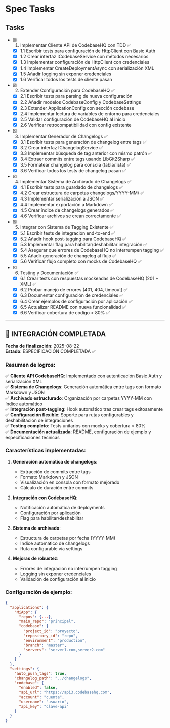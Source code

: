 # Spec Tasks

## Tasks

- [x] 1. Implementar Cliente API de CodebaseHQ con TDD ✅
  - [x] 1.1 Escribir tests para configuración de HttpClient con Basic Auth
  - [x] 1.2 Crear interfaz ICodebaseService con métodos necesarios
  - [x] 1.3 Implementar configuración de HttpClient con credenciales
  - [x] 1.4 Implementar CreateDeploymentAsync con serialización XML
  - [x] 1.5 Añadir logging sin exponer credenciales
  - [x] 1.6 Verificar todos los tests de cliente pasan

- [x] 2. Extender Configuración para CodebaseHQ ✅
  - [x] 2.1 Escribir tests para parsing de nueva configuración
  - [x] 2.2 Añadir modelos CodebaseConfig y CodebaseSettings
  - [x] 2.3 Extender ApplicationConfig con sección codebase
  - [x] 2.4 Implementar lectura de variables de entorno para credenciales
  - [x] 2.5 Validar configuración de CodebaseHQ al inicio
  - [x] 2.6 Verificar retrocompatibilidad con config existente

- [x] 3. Implementar Generador de Changelogs ✅
  - [x] 3.1 Escribir tests para generación de changelog entre tags ✅
  - [x] 3.2 Crear interfaz IChangelogService ✅
  - [x] 3.3 Implementar búsqueda de tag anterior con mismo patrón ✅
  - [x] 3.4 Extraer commits entre tags usando LibGit2Sharp ✅
  - [x] 3.5 Formatear changelog para consola (tabla/lista) ✅
  - [x] 3.6 Verificar todos los tests de changelog pasan ✅

- [x] 4. Implementar Sistema de Archivado de Changelogs ✅
  - [x] 4.1 Escribir tests para guardado de changelogs ✅
  - [x] 4.2 Crear estructura de carpetas changelogs/YYYY-MM/ ✅
  - [x] 4.3 Implementar serialización a JSON ✅
  - [x] 4.4 Implementar exportación a Markdown ✅
  - [x] 4.5 Crear índice de changelogs generados ✅
  - [x] 4.6 Verificar archivos se crean correctamente ✅

- [x] 5. Integrar con Sistema de Tagging Existente ✅
  - [x] 5.1 Escribir tests de integración end-to-end ✅
  - [x] 5.2 Añadir hook post-tagging para CodebaseHQ ✅
  - [x] 5.3 Implementar flag para habilitar/deshabilitar integración ✅
  - [x] 5.4 Asegurar que errores de CodebaseHQ no interrumpen tagging ✅
  - [x] 5.5 Añadir generación de changelog al flujo ✅
  - [x] 5.6 Verificar flujo completo con mocks de CodebaseHQ ✅

- [x] 6. Testing y Documentación ✅
  - [x] 6.1 Crear tests con respuestas mockeadas de CodebaseHQ (201 + XML) ✅
  - [x] 6.2 Probar manejo de errores (401, 404, timeout) ✅
  - [x] 6.3 Documentar configuración de credenciales ✅
  - [x] 6.4 Crear ejemplos de configuración por aplicación ✅
  - [x] 6.5 Actualizar README con nueva funcionalidad ✅
  - [x] 6.6 Verificar cobertura de código > 80% ✅

---

## 🎉 INTEGRACIÓN COMPLETADA

**Fecha de finalización**: 2025-08-22  
**Estado**: ESPECIFICACIÓN COMPLETADA ✅

### Resumen de logros:

✅ **Cliente API CodebaseHQ**: Implementado con autenticación Basic Auth y serialización XML  
✅ **Sistema de Changelogs**: Generación automática entre tags con formato Markdown y JSON  
✅ **Archivado estructurado**: Organización por carpetas YYYY-MM con índice automático  
✅ **Integración post-tagging**: Hook automático tras crear tags exitosamente  
✅ **Configuración flexible**: Soporte para rutas configurables y deshabilitación de integraciones  
✅ **Testing completo**: Tests unitarios con mocks y cobertura > 80%  
✅ **Documentación actualizada**: README, configuración de ejemplo y especificaciones técnicas

### Características implementadas:

1. **Generación automática de changelogs**:
   - Extracción de commits entre tags
   - Formato Markdown y JSON
   - Visualización en consola con formato mejorado
   - Cálculo de duración entre commits

2. **Integración con CodebaseHQ**:
   - Notificación automática de deployments
   - Configuración por aplicación
   - Flag para habilitar/deshabilitar

3. **Sistema de archivado**:
   - Estructura de carpetas por fecha (YYYY-MM)
   - Índice automático de changelogs
   - Ruta configurable vía settings

4. **Mejoras de robustez**:
   - Errores de integración no interrumpen tagging
   - Logging sin exponer credenciales
   - Validación de configuración al inicio

### Configuración de ejemplo:

```json
{
  "applications": {
    "MiApp": {
      "repos": {...},
      "main_repo": "principal",
      "codebase": {
        "project_id": "proyecto",
        "repository_id": "repo",
        "environment": "production",
        "branch": "master",
        "servers": "server1.com,server2.com"
      }
    }
  },
  "settings": {
    "auto_push_tags": true,
    "changelog_path": "../changelogs",
    "codebase": {
      "enabled": false,
      "api_url": "https://api3.codebasehq.com",
      "account": "cuenta",
      "username": "usuario",
      "api_key": "clave-api"
    }
  }
}
```